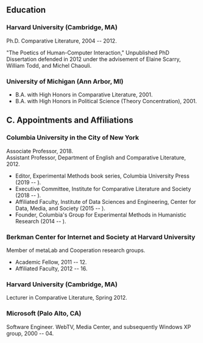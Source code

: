## Education

### Harvard University (Cambridge, MA)

Ph.D. Comparative Literature, 2004 -- 2012.

"The Poetics of Human-Computer Interaction," Unpublished PhD Dissertation defended in 2012
under the advisement of Elaine Scarry, William Todd, and Michel Chaouli.

### University of Michigan (Ann Arbor, MI)

- B.A. with High Honors in Comparative Literature, 2001.
- B.A. with High Honors in Political Science (Theory Concentration), 2001.

## C. Appointments and Affiliations

### Columbia University in the City of New York

Associate Professor, 2018.  
Assistant Professor, Department of English and Comparative Literature, 2012.  

- Editor, Experimental Methods book series, Columbia University Press (2019 -- ).
- Executive Committee, Institute for Comparative Literature and Society (2018 -- ).
- Affiliated Faculty, Institute of Data Sciences and Engineering, Center for Data, Media, and
  Society (2015 -- ).
- Founder, Columbia's Group for Experimental Methods in Humanistic Research (2014 -- ).

### Berkman Center for Internet and Society at Harvard University

Member of metaLab and Cooperation research groups.  

- Academic Fellow, 2011 -- 12.
- Affiliated Faculty, 2012 -- 16.

### Harvard University (Cambridge, MA)

Lecturer in Comparative Literature, Spring 2012.

### Microsoft (Palo Alto, CA)

Software Engineer. WebTV, Media Center, and subsequently Windows XP group, 2000 -- 04.


